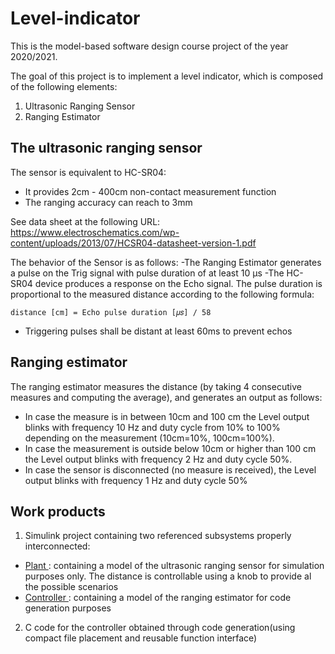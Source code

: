 # <H1> Level-indicator </H1>

This is the model-based software design course project of the year 2020/2021.

The goal of this project is to implement a level indicator, which is composed of the following elements: 
1. Ultrasonic Ranging Sensor
2. Ranging Estimator

<h2> The ultrasonic ranging sensor </H2>

The sensor is equivalent to HC-SR04:
- It provides 2cm - 400cm non-contact measurement function
- The ranging accuracy can reach to 3mm

See data sheet at the following URL:
https://www.electroschematics.com/wp-content/uploads/2013/07/HCSR04-datasheet-version-1.pdf


The behavior of the Sensor is as follows:
-The Ranging Estimator generates a pulse on the Trig signal with pulse duration of at least 10 μs
-The HC-SR04 device produces a response on the Echo signal. The pulse duration is proportional to the measured distance according to the following formula:
```
distance [cm] = Echo pulse duration [𝜇𝑠] / 58
```
- Triggering pulses shall be distant at least 60ms to prevent echos

<H2> Ranging estimator </H2>

The ranging estimator measures the distance (by taking 4 consecutive measures and computing the average), and generates an output as follows:
- In case the measure is in between 10cm and 100 cm the Level output blinks with frequency 10 Hz and duty cycle from 10% to 100% depending on the measurement (10cm=10%, 100cm=100%).
- In case the measurement is outside below 10cm or higher than 100 cm the Level output blinks with frequency 2 Hz and duty cycle 50%.
- In case the sensor is disconnected (no measure is received), the Level output blinks with frequency 1 Hz and duty cycle 50%

<H2> Work products </H2>

1. Simulink project containing two referenced subsystems properly interconnected:
  - <ins> Plant </ins>: containing a model of the ultrasonic ranging sensor for simulation purposes only. The distance is
controllable using a knob to provide al the possible scenarios
  - <ins> Controller </ins>: containing a model of the ranging estimator for code generation purposes

2. C code for the controller obtained through code generation(using compact file placement and reusable function interface)




